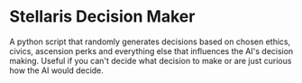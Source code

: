 # Stellaris Decision Maker
A python script that randomly generates decisions based on chosen ethics, civics, ascension perks and everything else that influences the AI's decision making. Useful if you can't decide what decision to make or are just curious how the AI would decide.
